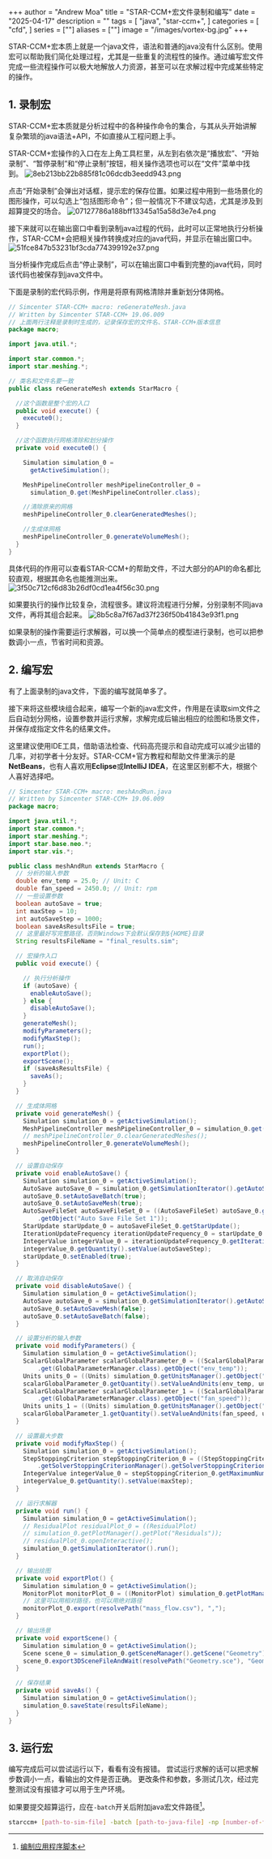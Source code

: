 +++
author = "Andrew Moa"
title = "STAR-CCM+宏文件录制和编写"
date = "2025-04-17"
description = ""
tags = [
    "java",
    "star-ccm+",
]
categories = [
    "cfd",
]
series = [""]
aliases = [""]
image = "/images/vortex-bg.jpg"
+++

STAR-CCM+宏本质上就是一个java文件，语法和普通的java没有什么区别。使用宏可以帮助我们简化处理过程，尤其是一些重复的流程性的操作。通过编写宏文件完成一些流程操作可以极大地解放人力资源，甚至可以在求解过程中完成某些特定的操作。

## 1. 录制宏

STAR-CCM+宏本质就是分析过程中的各种操作命令的集合，与其从头开始讲解复杂繁琐的java语法+API，不如直接从工程问题上手。

STAR-CCM+宏操作的入口在左上角工具栏里，从左到右依次是“播放宏”、“开始录制”、“暂停录制”和“停止录制”按钮，相关操作选项也可以在“文件”菜单中找到。
![8eb213bb22b885f81c06dcdb3eedd943.png](./images/8eb213bb22b885f81c06dcdb3eedd943.png)

点击“开始录制”会弹出对话框，提示宏的保存位置。如果过程中用到一些场景化的图形操作，可以勾选上“包括图形命令”；但一般情况下不建议勾选，尤其是涉及到超算提交的场合。
![07127786a188bff13345a15a58d3e7e4.png](./images/07127786a188bff13345a15a58d3e7e4.png)

接下来就可以在输出窗口中看到录制java过程的代码，此时可以正常地执行分析操作，STAR-CCM+会把相关操作转换成对应的java代码，并显示在输出窗口中。
![51fce847b53231bf3cda774399192e37.png](./images/51fce847b53231bf3cda774399192e37.png)

当分析操作完成后点击“停止录制”，可以在输出窗口中看到完整的java代码，同时该代码也被保存到java文件中。

下面是录制的宏代码示例，作用是将原有网格清除并重新划分体网格。
```Java
// Simcenter STAR-CCM+ macro: reGenerateMesh.java
// Written by Simcenter STAR-CCM+ 19.06.009
// 上面两行注释是录制时生成的，记录保存宏的文件名、STAR-CCM+版本信息
package macro;

import java.util.*;

import star.common.*;
import star.meshing.*;

// 类名和文件名要一致
public class reGenerateMesh extends StarMacro {

  //这个函数是整个宏的入口	
  public void execute() {
    execute0();
  }

  //这个函数执行网格清除和划分操作
  private void execute0() {

    Simulation simulation_0 = 
      getActiveSimulation();

    MeshPipelineController meshPipelineController_0 = 
      simulation_0.get(MeshPipelineController.class);

	//清除原来的网格
    meshPipelineController_0.clearGeneratedMeshes();

	//生成体网格
    meshPipelineController_0.generateVolumeMesh();
  }
}

```

具体代码的作用可以查看STAR-CCM+的帮助文件，不过大部分的API的命名都比较直观，根据其命名也能推测出来。
![3f50c712cf6d83b26df0cd1ea4f56c30.png](./images/3f50c712cf6d83b26df0cd1ea4f56c30.png)

如果要执行的操作比较复杂，流程很多。建议将流程进行分解，分别录制不同java文件，再将其组合起来。
![8b5c8a7f67ad37f236f50b41843e93f1.png](./images/8b5c8a7f67ad37f236f50b41843e93f1.png)

如果录制的操作需要运行求解器，可以换一个简单点的模型进行录制，也可以把参数调小一点，节省时间和资源。

## 2. 编写宏

有了上面录制的java文件，下面的编写就简单多了。

接下来将这些模块组合起来，编写一个新的java宏文件，作用是在读取sim文件之后自动划分网格，设置参数并运行求解，求解完成后输出相应的绘图和场景文件，并保存成指定文件名的结果文件。

这里建议使用IDE工具，借助语法检查、代码高亮提示和自动完成可以减少出错的几率，对初学者十分友好。STAR-CCM+官方教程和帮助文件里演示的是**NetBeans**，也有人喜欢用**Eclipse**或**IntelliJ IDEA**，在这里区别都不大，根据个人喜好选择吧。

```Java
// Simcenter STAR-CCM+ macro: meshAndRun.java
// Written by Simcenter STAR-CCM+ 19.06.009
package macro;

import java.util.*;
import star.common.*;
import star.meshing.*;
import star.base.neo.*;
import star.vis.*;

public class meshAndRun extends StarMacro {
  // 分析的输入参数
  double env_temp = 25.0; // Unit: C
  double fan_speed = 2450.0; // Unit: rpm
  // 一些设置参数
  boolean autoSave = true;
  int maxStep = 10;
  int autoSaveStep = 1000;
  boolean saveAsResultsFile = true;
  // 这里最好写完整路径，否则Windows下会默认保存到${HOME}目录
  String resultsFileName = "final_results.sim";

  // 宏操作入口
  public void execute() {

    // 执行分析操作
    if (autoSave) {
      enableAutoSave();
    } else {
      disableAutoSave();
    }
    generateMesh();
    modifyParameters();
    modifyMaxStep();
    run();
    exportPlot();
    exportScene();
    if (saveAsResultsFile) {
      saveAs();
    }
  }

  // 生成体网格
  private void generateMesh() {
    Simulation simulation_0 = getActiveSimulation();
    MeshPipelineController meshPipelineController_0 = simulation_0.get(MeshPipelineController.class);
    // meshPipelineController_0.clearGeneratedMeshes();
    meshPipelineController_0.generateVolumeMesh();
  }

  // 设置自动保存
  private void enableAutoSave() {
    Simulation simulation_0 = getActiveSimulation();
    AutoSave autoSave_0 = simulation_0.getSimulationIterator().getAutoSave();
    autoSave_0.setAutoSaveBatch(true);
    autoSave_0.setAutoSaveMesh(true);
    AutoSaveFileSet autoSaveFileSet_0 = ((AutoSaveFileSet) autoSave_0.getAutoSaveFileSetManager()
        .getObject("Auto Save File Set 1"));
    StarUpdate starUpdate_0 = autoSaveFileSet_0.getStarUpdate();
    IterationUpdateFrequency iterationUpdateFrequency_0 = starUpdate_0.getIterationUpdateFrequency();
    IntegerValue integerValue_0 = iterationUpdateFrequency_0.getIterationFrequencyQuantity();
    integerValue_0.getQuantity().setValue(autoSaveStep);
    starUpdate_0.setEnabled(true);
  }

  // 取消自动保存
  private void disableAutoSave() {
    Simulation simulation_0 = getActiveSimulation();
    AutoSave autoSave_0 = simulation_0.getSimulationIterator().getAutoSave();
    autoSave_0.setAutoSaveMesh(false);
    autoSave_0.setAutoSaveBatch(false);
  }

  // 设置分析的输入参数
  private void modifyParameters() {
    Simulation simulation_0 = getActiveSimulation();
    ScalarGlobalParameter scalarGlobalParameter_0 = ((ScalarGlobalParameter) simulation_0
        .get(GlobalParameterManager.class).getObject("env_temp"));
    Units units_0 = ((Units) simulation_0.getUnitsManager().getObject("C"));
    scalarGlobalParameter_0.getQuantity().setValueAndUnits(env_temp, units_0);
    ScalarGlobalParameter scalarGlobalParameter_1 = ((ScalarGlobalParameter) simulation_0
        .get(GlobalParameterManager.class).getObject("fan_speed"));
    Units units_1 = ((Units) simulation_0.getUnitsManager().getObject("rpm"));
    scalarGlobalParameter_1.getQuantity().setValueAndUnits(fan_speed, units_1);
  }

  // 设置最大步数
  private void modifyMaxStep() {
    Simulation simulation_0 = getActiveSimulation();
    StepStoppingCriterion stepStoppingCriterion_0 = ((StepStoppingCriterion) simulation_0
        .getSolverStoppingCriterionManager().getSolverStoppingCriterion("Maximum Steps"));
    IntegerValue integerValue_0 = stepStoppingCriterion_0.getMaximumNumberStepsObject();
    integerValue_0.getQuantity().setValue(maxStep);
  }

  // 运行求解器
  private void run() {
    Simulation simulation_0 = getActiveSimulation();
    // ResidualPlot residualPlot_0 = ((ResidualPlot)
    // simulation_0.getPlotManager().getPlot("Residuals"));
    // residualPlot_0.openInteractive();
    simulation_0.getSimulationIterator().run();
  }

  // 输出绘图
  private void exportPlot() {
    Simulation simulation_0 = getActiveSimulation();
    MonitorPlot monitorPlot_0 = ((MonitorPlot) simulation_0.getPlotManager().getPlot("mass_flow"));
    // 这里可以用相对路径，也可以用绝对路径
    monitorPlot_0.export(resolvePath("mass_flow.csv"), ",");
  }

  // 输出场景
  private void exportScene() {
    Simulation simulation_0 = getActiveSimulation();
    Scene scene_0 = simulation_0.getSceneManager().getScene("Geometry");
    scene_0.export3DSceneFileAndWait(resolvePath("Geometry.sce"), "Geometry", "", false, SceneFileCompressionLevel.OFF);
  }

  // 保存结果
  private void saveAs() {
    Simulation simulation_0 = getActiveSimulation();
    simulation_0.saveState(resultsFileName);
  }
}

```

## 3. 运行宏

编写完成后可以尝试运行以下，看看有没有报错。
尝试运行求解的话可以把求解步数调小一点，看输出的文件是否正确。
更改条件和参数，多测试几次，经过完整测试没有报错才可以用于生产环境。

如果要提交超算运行，应在`-batch`开关后附加java宏文件路径[^1]。
```Bash
starccm+ [path-to-sim-file] -batch [path-to-java-file] -np [number-of-threads] ...
```

[^1]: [编制应用程序脚本](https://www.topcfd.cn/Ebook/STARCCMP/GUID-8A0803A8-C91B-4996-9C4B-FF6658C63985.html)